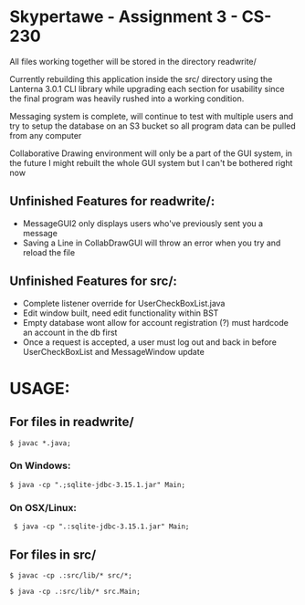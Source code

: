 # Skypertawe - Assignment 3 - CS-230

All files working together will be stored in the directory readwrite/

Currently rebuilding this application inside the src/ directory using the
Lanterna 3.0.1 CLI library while upgrading each section for usability since
the final program was heavily rushed into a working condition.

Messaging system is complete, will continue to test with multiple users and
try to setup the database on an S3 bucket so all program data can be pulled
from any computer

Collaborative Drawing environment will only be a part of the GUI system, in the
future I might rebuilt the whole GUI system but I can't be bothered right now

## Unfinished Features for readwrite/:  

   * MessageGUI2 only displays users who've previously sent you a message
   * Saving a Line in CollabDrawGUI will throw an error when you try and reload the file

## Unfinished Features for src/:

   * Complete listener override for UserCheckBoxList.java
   * Edit window built, need edit functionality within BST
   * Empty database wont allow for account registration (?) must hardcode an
     account in the db first
   * Once a request is accepted, a user must log out and back in before
     UserCheckBoxList and MessageWindow update

# USAGE:

## For files in readwrite/

    $ javac *.java;

### On Windows:  

    $ java -cp ".;sqlite-jdbc-3.15.1.jar" Main;

### On OSX/Linux:

     $ java -cp ".:sqlite-jdbc-3.15.1.jar" Main;

## For files in src/

    $ javac -cp .:src/lib/* src/*;

    $ java -cp .:src/lib/* src.Main;
